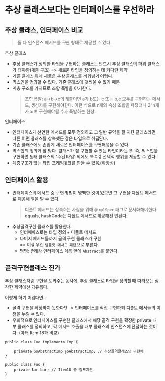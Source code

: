 # 추상 클래스보다는 인터페이스를 우선하라

## 추상 클래스, 인터페이스 비교
> 둘 다 인스턴스 메서드를 구현 형태로 제공할 수 있다.

추상 클래스
- 추상 클래스가 정의한 타입을 구현하는 클래스는 반드시 추상 클래스의 하위 클래스가 돼야함(계층 구조) => 새로운 타입을 정의하는 데 커다란 제약
- 기존 클래스 위에 새로운 추상 클래스를 끼워넣기 어렵다.
- 믹스인을 정의할 수 없다. 기존 클래스에 덧씌울 수 없기 때문
- 계층 구조를 가지므로 조합 폭발을 야기한다.
  > 조합 폭발: a->b->c의 계층이면 a가 b또는 c 또는 b,c 모두를 구현하는 메서드, 생성자를 구현해야한다. 이런 식으로 n개의 속성 조합을 따졌더니 2^n개가 되며 구현해야될 수가 폭발하는 현상.

인터페이스
- 인터페이스가 선언한 메서드를 모두 정의하고 그 일반 규약을 잘 지킨 클래스라면 다른 어떤 클래스를 상속했든 같은 타입으로 취급된다.
- 기존 클래스에도 손쉽게 새로운 인터페이스를 구현해넣을 수 있다.
- 믹스인의 정의와 잘 맞다. 클래스가 잘 구현할 수 있는 타입이라는 뜻. 즉, 믹스인을 구현하면 원래 클래스의 '주된 타입' 외에도 특ㅈ겅 선택적 행위를 제공할 수 있다.
- 계층구조가 없는 타입 프레임워크를 만들 수 있음.(확장성)


## 인터페이스 활용
- 인터페이스의 메서드 중 구현 방법이 명백한 것이 있으면 그 구현을 디폴트 메서드로 제공해 일을 덜 수 있다.
  > 디폴트 메서드는 상속하는 사람을 위해 `@implSpec` 태그로 문서화해야한다.
  > **equals, hashCode는 디폴트 메서드로 제공해선 안된다.**
- 추상골격구현 클래스를 활용한다.
  * 인터페이스로는 타입 정의 + 디폴트 메서드
  * 나머지 메서드들까지 골격 구현 클래스가 구현  
  => 이걸 우린 `템플릿 메서드 패턴`으로 부른다.
  * 명명: 관례상 인터페이스 이름 앞에 `Abstract`를 붙인다.

## 골격구현클래스 진가
추상 클래스처럼 구현을 도와주는 동시에, 추상 클래스로 타입을 정의할 때 따라오는 심각한 제약에선 자유롭다.

이렇게 하기 어렵다면..
- 골격 구현을 확장하지 못한다면 -> 인터페이스를 직접 구현하되 디폴트 메서들의 이점을 누릴 수 있다.
- 우회적으로 인터페이스를 구현한 클래스에서 해당 골격 구현을 확장한 private 내부 클래스를 정의하고, 각 메서드 호출을 내부 클래스의 인스턴스에 전달하는 것이다. (아래 Item 18과 비교)

```
public class Foo implements Imp {

	priavate GoAbstractImp goAbstractImp; // 추상골격클래스의 구현체
}

public class Foo {
	private Bar bar; // Item18 중 컴포지션
}
```
